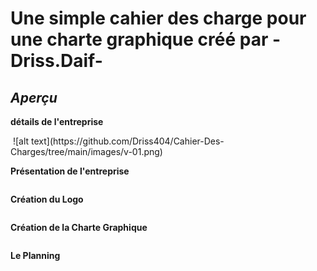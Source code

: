 
# Une simple cahier des charge pour une charte graphique créé par -Driss.Daif-

## _Aperçu_

__détails de l'entreprise__

<img href='./images/v-01.png' />
![alt text](https://github.com/Driss404/Cahier-Des-Charges/tree/main/images/v-01.png)

__Présentation de l'entreprise__

<img href='./images/v-02.png' />

__Création du Logo__

<img href='./images/v-03.png' />

__Création de la Charte Graphique__

<img href='./images/v-04.png'>

__Le Planning__

<img href='./images/v-05.png'>
